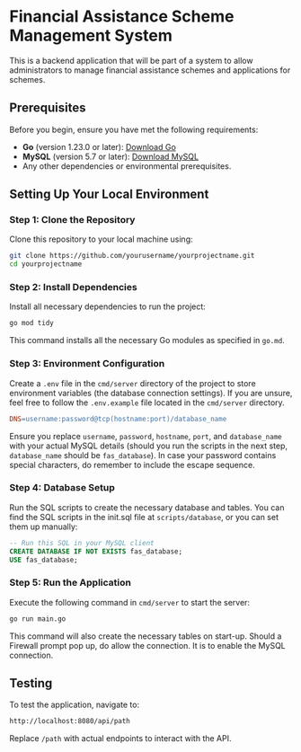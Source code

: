 # Financial Assistance Scheme Management System

This is a backend application that will be part of a system to allow administrators to manage financial assistance schemes and applications for schemes.

## Prerequisites

Before you begin, ensure you have met the following requirements:

- **Go** (version 1.23.0 or later): [Download Go](https://golang.org/dl/)
- **MySQL** (version 5.7 or later): [Download MySQL](https://dev.mysql.com/downloads/mysql/)
- Any other dependencies or environmental prerequisites.

## Setting Up Your Local Environment

### Step 1: Clone the Repository

Clone this repository to your local machine using:

```bash
git clone https://github.com/yourusername/yourprojectname.git
cd yourprojectname
```

### Step 2: Install Dependencies

Install all necessary dependencies to run the project:

```bash
go mod tidy
```

This command installs all the necessary Go modules as specified in `go.md`.

### Step 3: Environment Configuration

Create a `.env` file in the `cmd/server` directory of the project to store environment variables (the database connection settings). If you are unsure, feel free to follow the `.env.example` file located in the `cmd/server` directory.

```makefile
DNS=username:password@tcp(hostname:port)/database_name
```

Ensure you replace `username`, `password`, `hostname`, `port`, and `database_name` with your actual MySQL details (should you run the scripts in the next step, `database_name` should be `fas_database`). In case your password contains special characters, do remember to include the escape sequence.

### Step 4: Database Setup

Run the SQL scripts to create the necessary database and tables. You can find the SQL scripts in the init.sql file at `scripts/database`, or you can set them up manually:

```sql
-- Run this SQL in your MySQL client
CREATE DATABASE IF NOT EXISTS fas_database;
USE fas_database;
```

### Step 5: Run the Application

Execute the following command in `cmd/server` to start the server:

```bash
go run main.go
```

This command will also create the necessary tables on start-up. Should a Firewall prompt pop up, do allow the connection. It is to enable the MySQL connection.

## Testing

To test the application, navigate to:

```bash
http://localhost:8080/api/path
```

Replace `/path` with actual endpoints to interact with the API.
